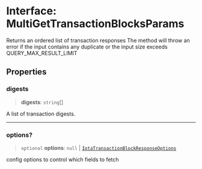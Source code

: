 # Interface: MultiGetTransactionBlocksParams

Returns an ordered list of transaction responses The method will throw an error if the input
contains any duplicate or the input size exceeds QUERY_MAX_RESULT_LIMIT

## Properties

### digests

> **digests**: `string`[]

A list of transaction digests.

---

### options?

> `optional` **options**: `null` \| [`IotaTransactionBlockResponseOptions`](IotaTransactionBlockResponseOptions.md)

config options to control which fields to fetch
